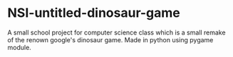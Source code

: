 # NSI-untitled-dinosaur-game
A small school project for computer science class which is a small remake of the renown google's dinosaur game.
Made in python using pygame module.
